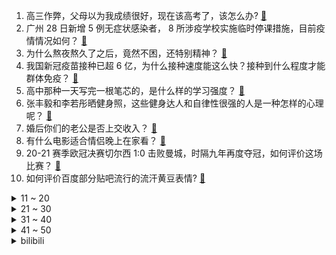 1. 高三作弊，父母以为我成绩很好，现在该高考了，该怎么办? [:link:](https://www.zhihu.com/question/461546823)
2. 广州 28 日新增 5 例无症状感染者， 8 所涉疫学校实施临时停课措施，目前疫情情况如何？ [:link:](https://www.zhihu.com/question/461901108)
3. 为什么熬夜熬久了之后，竟然不困，还特别精神？ [:link:](https://www.zhihu.com/question/303134019)
4. 我国新冠疫苗接种已超 6 亿，为什么接种速度能这么快？接种到什么程度才能群体免疫？ [:link:](https://www.zhihu.com/question/462054245)
5. 高中那种一天写完一根笔芯的，是什么样的学习强度？ [:link:](https://www.zhihu.com/question/388312652)
6. 张丰毅和李若彤晒健身照，这些健身达人和自律性很强的人是一种怎样的心理呢？ [:link:](https://www.zhihu.com/question/459415948)
7. 婚后你们的老公是否上交收入？ [:link:](https://www.zhihu.com/question/446421532)
8. 有什么电影适合情侣晚上在家看？ [:link:](https://www.zhihu.com/question/358887778)
9. 20-21 赛季欧冠决赛切尔西 1:0 击败曼城，时隔九年再度夺冠，如何评价这场比赛？ [:link:](https://www.zhihu.com/question/462143896)
10. 如何评价百度部分贴吧流行的流汗黄豆表情? [:link:](https://www.zhihu.com/question/431951953)
<details>
<summary>11 ~ 20</summary>

11. 穷可以让人卑微到什么地步？ [:link:](https://www.zhihu.com/question/316979063)
12. 为什么读博以后同学之间的关系都很淡漠？ [:link:](https://www.zhihu.com/question/437021655)
13. 围棋这项运动按常理说不是越老越厉害吗，为什么现在很多年轻棋手击败老同志？ [:link:](https://www.zhihu.com/question/432357129)
14. 为啥现在招聘人才这么难？ [:link:](https://www.zhihu.com/question/454330385)
15. 为什么很多聪明人能通过眼神一眼就能看出来？而真正有智慧的人却从眼神看不出来？ [:link:](https://www.zhihu.com/question/55333539)
16. 苹果 13 出来以后 12 会不会降价？ [:link:](https://www.zhihu.com/question/451198251)
17. 如何评价电影《哆啦A梦：伴我同行 2》？ [:link:](https://www.zhihu.com/question/390164272)
18. 有没有适合夏天发的文案？ [:link:](https://www.zhihu.com/question/455423467)
19. 针对这几年，「旅行教育」逐渐成为小学家长圈的流行形式。你如何看？ [:link:](https://www.zhihu.com/question/460468492)
20. 老鼠明明不爱吃奶酪，为什么动画片里还要把老鼠设定成爱吃奶酪的形象？ [:link:](https://www.zhihu.com/question/454363021)
</details>
<details>
<summary>21 ~ 30</summary>

21. 南京警方通报 5 月 29 日一嫌疑男子驾车撞人并持刀捅人，嫌疑人已被抓获，有哪些信息值得关注？ [:link:](https://www.zhihu.com/question/462129219)
22. 薇娅就售卖山寨产品道歉，称已让对方提供授权文件仍出现授权争议，为什么会这样，避免山寨产品有什么好办法？ [:link:](https://www.zhihu.com/question/461988510)
23. 如何评价武汉市十年来常住人口增加 254.11 万人，同时大学学历人口比例跃居全国前三？ [:link:](https://www.zhihu.com/question/461642433)
24. 英国为什么会在短短百年时间从日不落帝国地位下降到如今的境地？ [:link:](https://www.zhihu.com/question/458600603)
25. LPL 是不是很久都没有出一个天才辅助了？ [:link:](https://www.zhihu.com/question/460740647)
26. 在银行存500万，能辞职靠利息活下去吗？ [:link:](https://www.zhihu.com/question/347518117)
27. 如何评价《五十公里桃花坞》第一期中宋丹丹的表现？ [:link:](https://www.zhihu.com/question/460852707)
28. 快递公司把我十几万的合同搞丢了，这怎么赔偿？ [:link:](https://www.zhihu.com/question/374980406)
29. 合肥一男子杀妻后，伪造妻子「因得癌症而自杀」的假象，还有哪些信息值得关注？ [:link:](https://www.zhihu.com/question/461886353)
30. 女生如何看待在路上突然问你要微信的男生？ [:link:](https://www.zhihu.com/question/320105658)
</details>
<details>
<summary>31 ~ 40</summary>

31. 如何看待美国已抢购全球 1/4 的新冠疫苗，上亿剂正在仓库闲置？目前全球疫苗供应情况如何？ [:link:](https://www.zhihu.com/question/460152630)
32. 数学系的我为什么这么笨？ [:link:](https://www.zhihu.com/question/461756255)
33. 如何看待「潘森如果没被重做，上路不可能出现 ADC」这种说法？ [:link:](https://www.zhihu.com/question/457008736)
34. 王珞丹回复网友承认「退出演艺圈」，之后工作室否认，发生了什么？ [:link:](https://www.zhihu.com/question/461310414)
35. 科幻作家张冉的《大饥之年》一书中，导致全球感染另类生化危机的真菌孢子如果真的存在，该如何应对这种灾难？ [:link:](https://www.zhihu.com/question/368901650)
36. 狗子不允许我碰其他狗，难道说狗也会像人一样吃醋吗？ [:link:](https://www.zhihu.com/question/461721289)
37. 远嫁 29 万彩礼，拒绝父亲扣下彩礼抚养同父异母 2 岁弟弟后，需要留给父亲多少才是合理的？ [:link:](https://www.zhihu.com/question/461285207)
38. 手里有个小200w应该如何理财呢？ [:link:](https://www.zhihu.com/question/458397585)
39. 2022 年研究生真的比本科生好就业吗？一定要考研吗？ [:link:](https://www.zhihu.com/question/461310407)
40. 六一应该送女友什么礼物？ [:link:](https://www.zhihu.com/question/60285884)
</details>
<details>
<summary>41 ~ 50</summary>

41. 波兰翼骑兵的翼有什么用？ [:link:](https://www.zhihu.com/question/55305997)
42. 中国天舟二号货运飞船 5 月 29 日发射成功，对中国空间站的建设有哪些重要意义？ [:link:](https://www.zhihu.com/question/460289721)
43. 《老友记》重聚特辑有哪些值得关注的细节？ [:link:](https://www.zhihu.com/question/461644828)
44. 生完小孩去月子中心，真的有必要吗？ [:link:](https://www.zhihu.com/question/350300161)
45. 想要送女孩香水，该送哪种的好呢？ [:link:](https://www.zhihu.com/question/453625396)
46. 有哪些你摘抄的温暖的励志句子? [:link:](https://www.zhihu.com/question/435739334)
47. 进入六月，考研英语的复习重点有哪些变化？ [:link:](https://www.zhihu.com/question/397257214)
48. 为什么《原神》中有人拿零命钟离刷组队本? [:link:](https://www.zhihu.com/question/460950761)
49. 如何看待湖南女子 5 年 5 次起诉终离婚后，男方不愿离，要求赔 50 万精神损失费？有法律依据吗？ [:link:](https://www.zhihu.com/question/461885174)
50. 想问问入手了拍照很厉害的手机的朋友，专业的手机有没有让你提升拍照的欲望？ [:link:](https://www.zhihu.com/question/456656210)
</details><details>
<summary>bilibili</summary>

1. 笑死 ，我被这玩意给骗了10w！！！ [:link:](//www.bilibili.com/video/BV1E54y1V7Rs)
2. 我是谁？ [:link:](//www.bilibili.com/video/BV1f54y1V7FR)
3. 深深扎根在中华土地上，历久弥新的茶文化 [:link:](//www.bilibili.com/video/BV1P64y1o7RZ)
4. “离”家的诱惑！【新概念倒放挑战】第四期 [:link:](//www.bilibili.com/video/BV1qg41137Ea)
5. 靠谱盘点121：重回巅峰！RNG时隔三年再夺MSI冠军，Showmaker：还是轮到我了 [:link:](//www.bilibili.com/video/BV1p5411g7Bs)
6. 为什么你根本不胖，还会有小肚腩？ [:link:](//www.bilibili.com/video/BV1hh411Y7uR)
7. faker:我都是自愿的，我喜欢 [:link:](//www.bilibili.com/video/BV13K4y1V78r)
8. 糟糕！是心动的感觉 [:link:](//www.bilibili.com/video/BV11A411g7Px)
9. 男科手术？我的最爱！！！！ [:link:](//www.bilibili.com/video/BV1iB4y1u7yv)
10. 饮茶哥：兄弟，今日放假！放假就系要饮茶！ [:link:](//www.bilibili.com/video/BV1j64y1o7QZ)
<details>
<summary>11 ~ 20</summary>

11. 【黑胶】周杰伦《七里香》超级王炸神曲！永远的七里香！ [:link:](//www.bilibili.com/video/BV13A41137ns)
12. 有挂！ [:link:](//www.bilibili.com/video/BV14K4y1R7e7)
13. 《 你 好，穿 山 甲 》 [:link:](//www.bilibili.com/video/BV17Q4y1d75R)
14. 【全网第一】我破解了灵笼的上古文字-发现惊天大秘密 [:link:](//www.bilibili.com/video/BV1PQ4y1d788)
15. 世界缅怀！外国小伙拼千块魔方画像纪念袁老【魔方先生 Mr.puzzle】 [:link:](//www.bilibili.com/video/BV1654y1V76f)
16. 《壳》 [:link:](//www.bilibili.com/video/BV1bg41137fb)
17. 啊 哈 哈 哈 哈 ！ ！ ！ [:link:](//www.bilibili.com/video/BV1Y5411g7G9)
18. 利路修和景甜组CP？我从来没见过这么甜的拉郎配！（我太难了） [:link:](//www.bilibili.com/video/BV1Cg41137v7)
19. 【时代少年团】分娩阵痛体验vlog [:link:](//www.bilibili.com/video/BV1qo4y117MU)
20. 工作室终于弄完了 [:link:](//www.bilibili.com/video/BV1vU4y1L75f)
</details>
<details>
<summary>21 ~ 30</summary>

21. 《原神》1.6版本PV：「盛夏！海岛？大冒险！」 [:link:](//www.bilibili.com/video/BV15v411V7ib)
22. “❤️𝓑𝓪𝓫𝔂 𝓘 𝓬𝓸𝓶𝓮 𝓫𝓪𝓬𝓴 𝓯𝓸𝓻 𝔂𝓸𝓾❤️” [:link:](//www.bilibili.com/video/BV1Th411i7ZJ)
23. 一 个 傻 子 想 要 被 坑 ！！！ [:link:](//www.bilibili.com/video/BV1LV41177ry)
24. 手柄有后坐 打枪更快乐 [:link:](//www.bilibili.com/video/BV11A411g7na)
25. 必胜客158自助餐，4份牛排一份榴莲披萨，还有点零食，应该吃回本了 [:link:](//www.bilibili.com/video/BV1bK4y1R7tH)
26. 【亮记生物鉴定】中国农大试验田里的各种露天植物，华北家庭种花可以参考 [:link:](//www.bilibili.com/video/BV1Gy4y1377o)
27. 国内首个全息投影红绿灯？这可真的是绝了【阅片无数Ⅱ 04】 [:link:](//www.bilibili.com/video/BV1B64y1o7XK)
28. 《高能软泥怪》2021MSI决赛阶段：目标是，冠军！ [:link:](//www.bilibili.com/video/BV1Y44y1z7YX)
29. 被人砸坏了脑袋，46岁大哥出门被骂像“丧尸”：那我也得出来挣钱 [:link:](//www.bilibili.com/video/BV1ih411Y7KD)
30. LOL人类最后的折磨！传说的4000年拷打王！【有点骚东西】 [:link:](//www.bilibili.com/video/BV1w5411M73X)
</details>
<details>
<summary>31 ~ 40</summary>

31. 你绝对猜不到我从粉丝给的这张照片中发现了什么？【网络迷踪7】 [:link:](//www.bilibili.com/video/BV1Fv411V7cQ)
32. 精神病人采访，精神病人也不像我们常人想象的那样吧...... [:link:](//www.bilibili.com/video/BV1Wf4y1h7Zg)
33. 头号饮家!【茶系我知己】 [:link:](//www.bilibili.com/video/BV1J5411g7nt)
34. 最 强 卧 底 王 ！！ [:link:](//www.bilibili.com/video/BV1qo4y117t5)
35. “哦我说错了…”发现自己说错后，赵立坚反应好可爱，之后在线诠释“用机智化解尴尬”。 [:link:](//www.bilibili.com/video/BV1zf4y1h7uY)
36. 再不科普，袁隆平的贡献就被黑的…只剩一篇论文了 [:link:](//www.bilibili.com/video/BV15q4y1j7Yu)
37. 这个沙雕短片看完笑了我三天！！！ [:link:](//www.bilibili.com/video/BV1PV41177jV)
38. 大家好，我是日本演员赤楚卫二，正式开设B站账号了！ [:link:](//www.bilibili.com/video/BV1w64y1k7um)
39. 客服：听懂了，但没完全懂 [:link:](//www.bilibili.com/video/BV1gQ4y1d72X)
40. 这些水果你吃过吗，帅小伙买来一堆奇葩水果，没想到还有不能吃的 [:link:](//www.bilibili.com/video/BV1do4y117Nc)
</details>
<details>
<summary>41 ~ 50</summary>

41. 【危机合约#5】全网首杀 危机等级31 愿我的弹雨能熄灭你们的痛苦 [:link:](//www.bilibili.com/video/BV1v44y1z7gv)
42. 明明我只想对老弟好一点 [:link:](//www.bilibili.com/video/BV1964y1r7s3)
43. 【误解向】在下五条悟，有何贵干？ [:link:](//www.bilibili.com/video/BV1QQ4y1R78b)
44. b站最全专业选择指南！61专业100嘉宾2个月爆肝硬核之作！第1期：历史国际关系政治社会心理英文小语种中文 [:link:](//www.bilibili.com/video/BV15b4y1Z7r6)
45. 【JalexRosa】我用VFX(视觉特效)把自己变装成了宿傩! [:link:](//www.bilibili.com/video/BV1qK4y1G7JC)
46. 全程飙粤语：饮茶哥想到中国大陆玩，去哪里求推荐！ [:link:](//www.bilibili.com/video/BV1JA41137a2)
47. 中美俄征兵广告一对比，评论区亮了 [:link:](//www.bilibili.com/video/BV19Q4y1R7vX)
48. 【罗翔&马皑】刑罚可以改造人性吗？什么是恶意年龄补足制度？ [:link:](//www.bilibili.com/video/BV1tU4y1L7gr)
49. 是谁在辱骂袁隆平？又是谁在为袁隆平的死欢呼？ [:link:](//www.bilibili.com/video/BV1Hv411V7KJ)
50. 【戴建业】“他年禾下可乘凉”我被B站同学写的悼词打动了 [:link:](//www.bilibili.com/video/BV1aK4y1R73s)
</details>
<details>
<summary>51 ~ 60</summary>

51. BILIBILI MACRO LINK 2021 宣传PV [:link:](//www.bilibili.com/video/BV19v411G71T)
52. 他变秃了，也变强了！中年男人的逆袭，一季比一季惊艳《绝命毒师》第二季1-5 [:link:](//www.bilibili.com/video/BV1GB4y1u7QL)
53. 【内鬼对线】教室玩电脑还被同学挤网速!?? [:link:](//www.bilibili.com/video/BV14h411Y7kN)
54. 徐大虾勇斗鲨鱼 [:link:](//www.bilibili.com/video/BV1dv411G7iq)
55. 没事别学人抽烟，除非你是康斯坦丁 [:link:](//www.bilibili.com/video/BV1eQ4y1R7QT)
56. 号称全球最有趣的迷宫难题，祖师爷原来长这样？ [:link:](//www.bilibili.com/video/BV1eB4y1u7bU)
57. 比腿还粗还长的巨无霸生蚝，用独家秘制蒜蓉酱烤，吃一个就饱了 [:link:](//www.bilibili.com/video/BV1ro4y117YP)
58. 进击！神秘宾馆墙背后的秘密！ [:link:](//www.bilibili.com/video/BV1zg411377g)
59. 花20万日元买一把可变形的Dominator是怎样的体验？哥：你敢再弄坏试试！ [:link:](//www.bilibili.com/video/BV1wQ4y1d7hc)
60. 《 当代网络媒体现状 》！！！ [:link:](//www.bilibili.com/video/BV16K4y1G7D5)
</details>
<details>
<summary>61 ~ 70</summary>

61. 妹妹，有点上头啊！Bunny ❤ [:link:](//www.bilibili.com/video/BV1Dy4y1g7EU)
62. 为了把握舞伴，我现在只想搞 W ! [:link:](//www.bilibili.com/video/BV11o4y117en)
63. Start：猛男Dash!! ★JK猛男高考应援舞 [:link:](//www.bilibili.com/video/BV1Df4y1h7gX)
64. 1分钟get低调朋友圈官宣照，超甜来袭！ [:link:](//www.bilibili.com/video/BV1D54y1V7V4)
65. 【逗鱼时刻】第303期 让我们一起快乐转转转 [:link:](//www.bilibili.com/video/BV1vU4y1L7hi)
66. “我什么都会一点” [:link:](//www.bilibili.com/video/BV1z54y1V7Q1)
67. 20年前首款评分超越生化危机的恐怖游戏？ [:link:](//www.bilibili.com/video/BV1PV41177Gb)
68. 这才是柯南里最弱智的一集 【第一集】 [:link:](//www.bilibili.com/video/BV1KK4y1R7qB)
69. 【电竞星快报】RNG可能偶尔“开挂”，但绝对永不言弃！（第三季19期） [:link:](//www.bilibili.com/video/BV1NK4y1R7mn)
70. 好家伙！房门焊死！跟高伤害足！畅享丝滑的踩点混剪盛宴！ [:link:](//www.bilibili.com/video/BV1sV41177xy)
</details>
<details>
<summary>71 ~ 80</summary>

71. 死宅以前交朋友vs现在交朋友 [:link:](//www.bilibili.com/video/BV11o4y11723)
72. WiFi慢多半是被蹭网了 [:link:](//www.bilibili.com/video/BV1Q44y1r782)
73. 拒绝我可是要负责的哦❤️On the Ground【青鸢】 [:link:](//www.bilibili.com/video/BV1SQ4y1R7wy)
74. 美国人挑战高考数学！大学学霸表示从来没见过！？ [:link:](//www.bilibili.com/video/BV1uB4y1u7db)
75. 【明日方舟】乌萨斯-战争之影 [:link:](//www.bilibili.com/video/BV1uK4y1X7mx)
76. 全程卖肉都拯救不了的烂片，看完直呼好家伙！高能吐槽国产网大《巨鲨之夺命鲨滩》 [:link:](//www.bilibili.com/video/BV19A411g7Gq)
77. 中国56个民族服饰，太美了吧！厉害了我的国！ [:link:](//www.bilibili.com/video/BV1C44y1r7FU)
78. 【起风了】周深版，有风的地方你依然在吧！ [:link:](//www.bilibili.com/video/BV1QU4y1L7Kf)
79. 凌晨3点的东莞街头，这些陌生人为什么不回家？ [:link:](//www.bilibili.com/video/BV1t44y1z7QV)
80. 五 等 分 的 新 娘 [:link:](//www.bilibili.com/video/BV1844y1z7GX)
</details>
<details>
<summary>81 ~ 90</summary>

81. AirTag到底有多危险【值不值得买 番外篇】 [:link:](//www.bilibili.com/video/BV1H64y1k7Cg)
82. 高位截瘫 用嘴玩英雄联盟 竟然MVP！！！ [:link:](//www.bilibili.com/video/BV1Gq4y1j77b)
83. 【中韩情侣】和跨国初恋女友的第一次正式约会！我要给你们退钱！ [:link:](//www.bilibili.com/video/BV1R44y1r7Nx)
84. 马王堆里的虫子、皇上的貂儿、淡水海马...国家动物标本资源库藏品大公开！ [:link:](//www.bilibili.com/video/BV1m54y1V7gp)
85. 九种语言版《大鱼》：原来你生来就属于天际... [:link:](//www.bilibili.com/video/BV1KK4y1R7su)
86. 想家了 在英国花1800元去米其林餐厅吃顿烤鸭 [:link:](//www.bilibili.com/video/BV1c64y1o76i)
87. 斗鱼偷着把直播间封面换了，大司马发现后十分羞涩，这下全网都知道主播是肌肉男了 [:link:](//www.bilibili.com/video/BV13B4y1u7ui)
88. 变异！海绵宝宝登陆日本！ [:link:](//www.bilibili.com/video/BV1P44y1k7bh)
89. 《Hopeful Dreamer》个人MV 正式版 [:link:](//www.bilibili.com/video/BV1V64y1k7TA)
90. 这才是顶级奄仔蟹，性价比极高味道堪比黄油蟹！ [:link:](//www.bilibili.com/video/BV1w44y1k7pM)
</details>
<details>
<summary>91 ~ 100</summary>

91. “什么？你觉得650块够吃一天？” [:link:](//www.bilibili.com/video/BV1TV41177ZD)
92. ✿ 我不想做作业了！！！ [:link:](//www.bilibili.com/video/BV1Eb4y1Z7ra)
93. 三个病娇一台修罗场！！ [:link:](//www.bilibili.com/video/BV1pK4y1V7Nb)
94. 【手游史】世界上第一家JAVA手游开发商和他们的《艾诺迪亚》系列 [:link:](//www.bilibili.com/video/BV1qN411Z7Rx)
95. 【明日方舟】凯尔希的300w信赖触摸 [:link:](//www.bilibili.com/video/BV1qU4y1L7dE)
96. ⚠️⚡狐 大 侠⚡⚠️ [:link:](//www.bilibili.com/video/BV15K4y1R7Kd)
97. 造神？美国告诉你：你根本没资格质疑袁隆平！ [:link:](//www.bilibili.com/video/BV1CQ4y1R7CG)
98. 普通人在家减肚子，变化有多离谱？【附操作】 [:link:](//www.bilibili.com/video/BV1TK4y1V7Wu)
99. 流量明星：这不可能，这绝对不可能！ [:link:](//www.bilibili.com/video/BV1ao4y117Uy)
100. 【英雄联盟】源计划CG：捍卫或是灭亡... [:link:](//www.bilibili.com/video/BV1J54y1V7Cs)
</details></details>